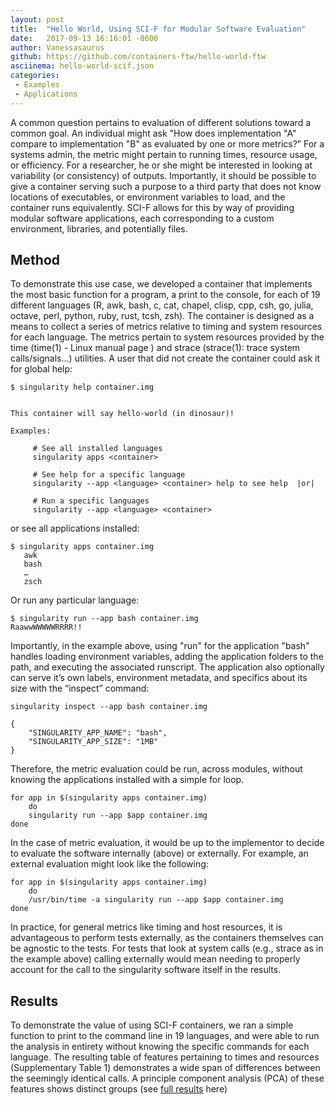 ```yaml
---
layout: post
title:  "Hello World, Using SCI-F for Modular Software Evaluation"
date:   2017-09-13 16:16:01 -0600
author: Vanessasaurus
github: https://github.com/containers-ftw/hello-world-ftw
asciinema: hello-world-scif.json
categories:
 - Examples
 - Applications
---
```


A common question pertains to evaluation of different solutions toward a common goal. An individual might ask "How does implementation "A" compare to implementation "B" as evaluated by one or more metrics?” For a systems admin, the metric might pertain to running times, resource usage, or efficiency. For a researcher, he or she might be interested in looking at variability (or consistency) of outputs. Importantly, it should be possible to give a container serving such a purpose to a third party that does not know locations of executables, or environment variables to load, and the container runs equivalently. SCI-F allows for this by way of providing modular software applications, each corresponding to a custom environment, libraries, and potentially files.

<!--more--> 

## Method
To demonstrate this use case, we developed a container that implements the most basic function for a program, a print to the console, for each of 19 different languages (R, awk, bash, c, cat, chapel, clisp, cpp, csh, go, julia, octave, perl, python, ruby, rust, tcsh, zsh). The container is designed as a means to collect a series of metrics relative to timing and system resources for each language. The metrics pertain to system resources provided by the time (time(1) - Linux manual page ) and strace (strace(1): trace system calls/signals...) utilities. A user that did not create the container could ask it for global help:

```
$ singularity help container.img


This container will say hello-world (in dinosaur)!

Examples:

     # See all installed languages
     singularity apps <container>

     # See help for a specific language
     singularity --app <language> <container> help to see help  |or|

     # Run a specific languages
     singularity --app <language> <container>

```

or see all applications installed:

```
$ singularity apps container.img
   awk
   bash
   …
   zsch
```

Or run any particular language:

```
$ singularity run --app bash container.img
RaawwWWWWWRRRR!!
```

Importantly, in the example above, using "run" for the application "bash" handles loading environment variables, adding the application folders to the path, and executing the associated runscript. The application also optionally can serve it’s own labels, environment metadata, and specifics about its size with the “inspect” command:

```
singularity inspect --app bash container.img

{
    "SINGULARITY_APP_NAME": "bash",
    "SINGULARITY_APP_SIZE": "1MB"
}
```

Therefore, the metric evaluation could be run, across modules, without knowing the applications installed with a simple for loop.

```
for app in $(singularity apps container.img)
    do
    singularity run --app $app container.img
done
```

In the case of metric evaluation, it would be up to the implementor to decide to evaluate the software internally (above) or externally. For example, an external evaluation might look like the following:

```
for app in $(singularity apps container.img)
    do
    /usr/bin/time -a singularity run --app $app container.img
done
```

In practice, for general metrics like timing and host resources, it is advantageous to perform tests externally, as the containers themselves can be agnostic to the tests. For tests that look at system calls (e.g., strace as in the example above) calling externally would mean needing to properly account for the call to the singularity software itself in the results.

## Results
To demonstrate the value of using SCI-F containers, we ran a simple function to print to the command line in 19 languages, and were able to run the analysis in entirety without knowing the specific commands for each language. The resulting table of features pertaining to times and resources (Supplementary Table 1) demonstrates a wide span of differences between the seemingly identical calls. A principle component analysis (PCA) of these features shows distinct groups (see [full results](https://github.com/containers-ftw/hello-world-ftw/blob/master/logs/languages_metrics.ipynb) here)
